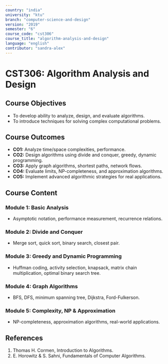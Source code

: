```yaml
---
country: "india"
university: "ktu"
branch: "computer-science-and-design"
version: "2019"
semester: "6"
course_code: "cst306"
course_title: "algorithm-analysis-and-design"
language: "english"
contributor: "sandra-alex"
---
```


# CST306: Algorithm Analysis and Design

## Course Objectives
* To develop ability to analyze, design, and evaluate algorithms.
* To introduce techniques for solving complex computational problems.

## Course Outcomes
* **CO1:** Analyze time/space complexities, performance.
* **CO2:** Design algorithms using divide and conquer, greedy, dynamic programming.
* **CO3:** Apply graph algorithms, shortest paths, network flows.
* **CO4:** Evaluate limits, NP-completeness, and approximation algorithms.
* **CO5:** Implement advanced algorithmic strategies for real applications.

## Course Content

### Module 1: Basic Analysis
* Asymptotic notation, performance measurement, recurrence relations.

### Module 2: Divide and Conquer
* Merge sort, quick sort, binary search, closest pair.

### Module 3: Greedy and Dynamic Programming
* Huffman coding, activity selection, knapsack, matrix chain multiplication, optimal binary search tree.

### Module 4: Graph Algorithms
* BFS, DFS, minimum spanning tree, Dijkstra, Ford-Fulkerson.

### Module 5: Complexity, NP & Approximation
* NP-completeness, approximation algorithms, real-world applications.

## References
1. Thomas H. Cormen, Introduction to Algorithms.
2. E. Horowitz & S. Sahni, Fundamentals of Computer Algorithms.
